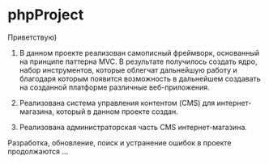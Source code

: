 # phpProject

Приветствую)

1) В данном проекте реализован самописный фреймворк, основанный на принципе паттерна MVC. В результате получилось создать ядро,
набор инструментов, которые облегчат дальнейшую работу и благодаря которым появится возможность в дальнейшем создавать на 
созданной платформе различные веб-приложения.

2) Реализована система управления контентом (CMS) для интернет-магазина, который в данном проекте создан.

3) Реализована администраторская часть CMS интернет-магазина.

Разработка, обновление, поиск и устранение ошибок в проекте продолжаются ...
